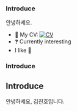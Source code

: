 ### Introduce
안녕하세요. 
* 📝 My CV: [![CV](https://img.shields.io/badge/-CV-111111?style=flat&logo=Read.cv&logoColor=white)](https://violet0929.github.io)
* :question: Currently interesting
*  I like :musical_note: 

### Introduce





## Introduce
안녕하세요, 김진호입니다.
